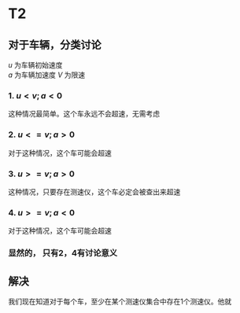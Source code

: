 # T2

## 对于车辆，分类讨论

$u$ 为车辆初始速度  
$a$ 为车辆加速度
$V$ 为限速

### 1. $u < v; a < 0$

这种情况最简单。这个车永远不会超速，无需考虑

### 2. $u <= v; a > 0$

对于这种情况，这个车可能会超速

### 3. $u >= v; a > 0$

这种情况，只要存在测速仪，这个车必定会被查出来超速

### 4. $u >= v; a < 0$

对于这种情况，这个车可能会超速

### 显然的， 只有2，4有讨论意义

## 解决

我们现在知道对于每个车，至少在某个测速仪集合中存在1个测速仪。他就